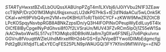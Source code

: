 $START$yHwxstBZvELbOUQssXABUnpPZgT4m1LXVbj6/iJ0iYVbu2N1F3ZEawccT9jNP/DrzO01M3MqhU9qjsxnuzLU2dkP07HkS+tE2d1NdaACu/5wLOnk5KCKaI+wHt9PVbQ4ym2VM+nv0KBHUlToR/Tbli0CYCF+zKWW9MwZRZOtCBLPcKOSpqyNsvbpRGB8ABNkZzpsIDn/yQ3H4lFOPINxOPeupWyEdILuy6T4lxOICfE8lByCpgelNyPdGhvsi8f07f2LVSraUn/MUV43FZvRCm5IpOj1Z55eW1Sa/kAC9wbxWwl5L517vzTfOlMqbz8DB9oWJa8m7g0Xw6FSNEjJ7o6PqkuIvnxGGVru8fVouqttWZleUihdMIrxelfRH2d4rGS+Ep7eVpeBTYwoIlDIMbEdgmcfgjPdt2gBUXfdjdTLaExYECqFES25PLN9piWAUGQ/3FY7Kfiini9M1WiIVg==$END$